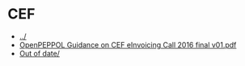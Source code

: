# CEF 

* [../](..)
* [OpenPEPPOL Guidance on CEF eInvoicing Call 2016 final v01.pdf](OpenPEPPOL%20Guidance%20on%20CEF%20eInvoicing%20Call%202016%20final%20v01.pdf)
* [Out of date/](Out%20of%20date)

